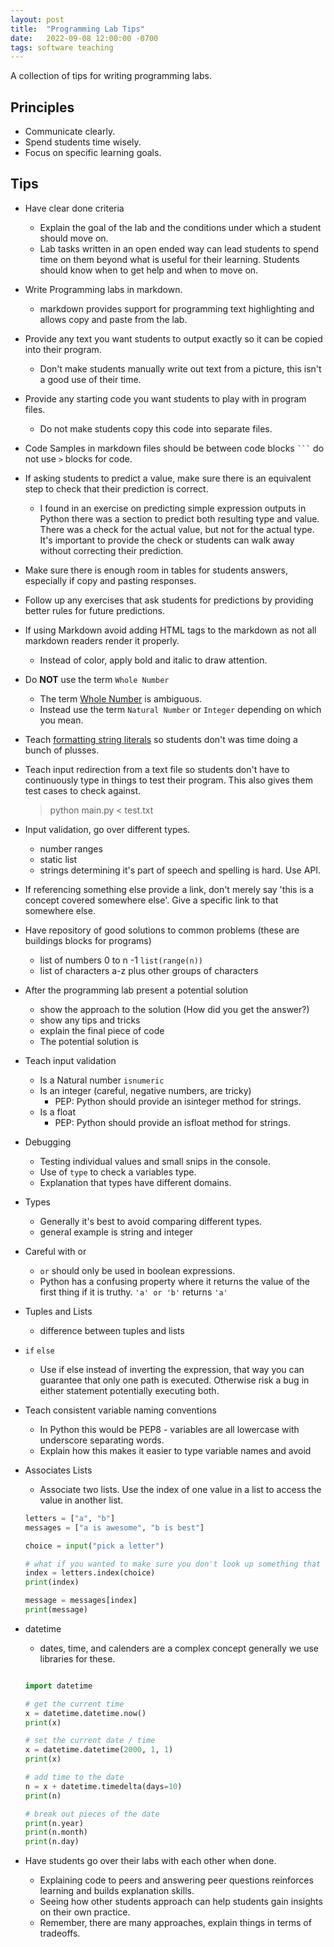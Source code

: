 ```yaml
---
layout: post
title:  "Programming Lab Tips"
date:   2022-09-08 12:00:00 -0700
tags: software teaching
---
```


A collection of tips for writing programming labs.

## Principles

- Communicate clearly.
- Spend students time wisely.
- Focus on specific learning goals.

## Tips

- Have clear done criteria
    - Explain the goal of the lab and the conditions under which a student should move on.
    - Lab tasks written in an open ended way can lead students to spend time on them beyond what is useful for their learning. Students should know when to get help and when to move on.

- Write Programming labs in markdown.
    - markdown provides support for programming text highlighting and allows copy and paste from the lab.

- Provide any text you want students to output exactly so it can be copied into their program.
    - Don't make students manually write out text from a picture, this isn't a good use of their time.

- Provide any starting code you want students to play with in program files.
    - Do not make students copy this code into separate files.

- Code Samples in markdown files should be between code blocks ` ``` ` do not use `>` blocks for code.

- If asking students to predict a value, make sure there is an equivalent step to check that their prediction is correct.
    - I found in an exercise on predicting simple expression outputs in Python there was a section to predict both resulting type and value. There was a check for the actual value, but not for the actual type. It's important to provide the check or students can walk away without correcting their prediction.

- Make sure there is enough room in tables for students answers, especially if copy and pasting responses.

- Follow up any exercises that ask students for predictions by providing better rules for future predictions.

- If using Markdown avoid adding HTML tags to the markdown as not all markdown readers render it properly.
    - Instead of color, apply bold and italic to draw attention.

- Do __NOT__ use the term `Whole Number`
    - The term [Whole Number](https://en.wikipedia.org/wiki/Whole_number) is ambiguous.
    - Instead use the term `Natural Number` or `Integer` depending on which you mean.

- Teach [formatting string literals](https://docs.python.org/3/tutorial/inputoutput.html#formatted-string-literals) so students don't was time doing a bunch of plusses.

- Teach input redirection from a text file so students don't have to continuously type in things to test their program. This also gives them test cases to check against.
    > python main.py < test.txt

- Input validation, go over different types.
    - number ranges
    - static list
    - strings determining it's part of speech and spelling is hard. Use API.

- If referencing something else provide a link, don't merely say 'this is a concept covered somewhere else'. Give a specific link to that somewhere else.

- Have repository of good solutions to common problems (these are buildings blocks for programs)
    - list of numbers 0 to n -1 `list(range(n))`
    - list of characters a-z plus other groups of characters

- After the programming lab present a potential solution
    - show the approach to the solution (How did you get the answer?)
    - show any tips and tricks
    - explain the final piece of code
    - The potential solution is

- Teach input validation
    - Is a Natural number `isnumeric`
    - Is an integer (careful, negative numbers, are tricky)
        - PEP: Python should provide an isinteger method for strings.
    - Is a float
        - PEP: Python should provide an isfloat method for strings.

- Debugging
    - Testing individual values and small snips in the console.
    - Use of `type` to check a variables type.
    - Explanation that types have different domains.

- Types
    - Generally it's best to avoid comparing different types.
    - general example is string and integer

- Careful with or
    - `or` should only be used in boolean expressions.
    - Python has a confusing property where it returns the value of the first thing if it is truthy. `'a' or 'b'` returns `'a'`

- Tuples and Lists
    - difference between tuples and lists

- `if` `else`
    - Use if else instead of inverting the expression, that way you can guarantee that only one path is executed. Otherwise risk a bug in either statement potentially executing both.

- Teach consistent variable naming conventions
    - In Python this would be PEP8 - variables are all lowercase with underscore separating words.
    - Explain how this makes it easier to type variable names and avoid

- Associates Lists
    - Associate two lists. Use the index of one value in a list to access the value in another list.

    ```python
    letters = ["a", "b"]
    messages = ["a is awesome", "b is best"]

    choice = input("pick a letter")

    # what if you wanted to make sure you don't look up something that doesn't exist?
    index = letters.index(choice)
    print(index)

    message = messages[index]
    print(message)
    ```

- datetime
    - dates, time, and calenders are a complex concept generally we use libraries for these.

    ```python

    import datetime

    # get the current time
    x = datetime.datetime.now()
    print(x)

    # set the current date / time
    x = datetime.datetime(2000, 1, 1)
    print(x)

    # add time to the date
    n = x + datetime.timedelta(days=10)
    print(n)

    # break out pieces of the date
    print(n.year)
    print(n.month)
    print(n.day)
    ```

- Have students go over their labs with each other when done.
    - Explaining code to peers and answering peer questions reinforces learning and builds explanation skills.
    - Seeing how other students approach can help students gain insights on their own practice.
    - Remember, there are many approaches, explain things in terms of tradeoffs.
